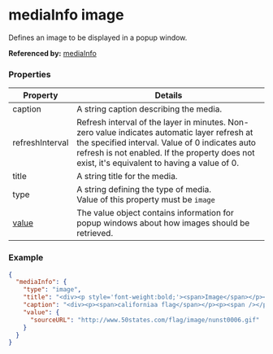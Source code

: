 # mediaInfo image

Defines an image to be displayed in a popup window.

**Referenced by:** [mediaInfo](mediaInfo.md)

### Properties

| Property | Details
| --- | ---
| caption | A string caption describing the media.
| refreshInterval | Refresh interval of the layer in minutes. Non-zero value indicates automatic layer refresh at the specified interval. Value of 0 indicates auto refresh is not enabled. If the property does not exist, it's equivalent to having a value of 0.
| title | A string title for the media.
| type | A string defining the type of media.<br>Value of this property must be `image`
| [value](mediaInfo_image_value.md) | The value object contains information for popup windows about how images should be retrieved.


### Example

```json
{
  "mediaInfo": {
    "type": "image",
    "title": "<div><p style='font-weight:bold;'><span>Image</span></p></div>",
    "caption": "<div><p><span>californiaa flag</span></p><p><span /></p></div>",
    "value": {
      "sourceURL": "http://www.50states.com/flag/image/nunst0006.gif"
    }
  }
}
```

